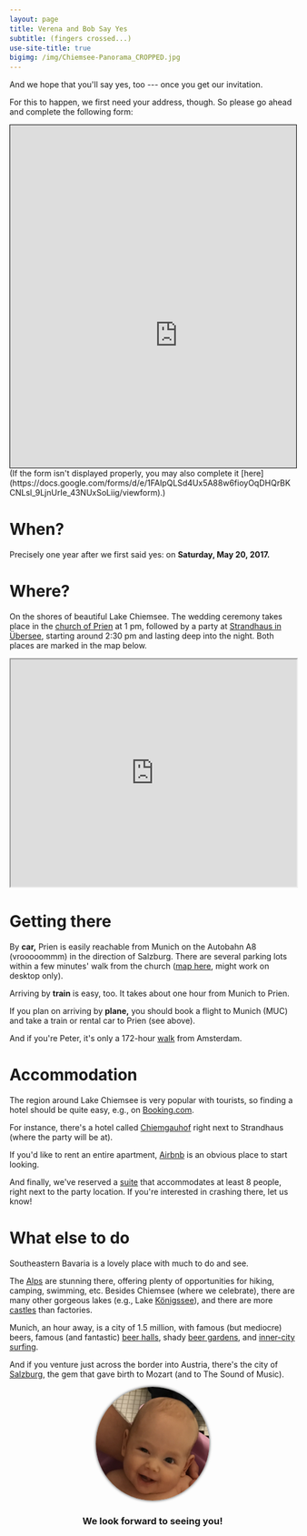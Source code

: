 ```yaml
---
layout: page
title: Verena and Bob Say Yes
subtitle: (fingers crossed...)
use-site-title: true
bigimg: /img/Chiemsee-Panorama_CROPPED.jpg
---
```


And we hope that you'll say yes, too --- once you get our invitation.

For this to happen, we first need your address, though.
So please go ahead and complete the following form:

<center>
<div style="height:603px;width:100%;max-width:600px;min-width:330px;overflow:hidden;border:1px solid black">
<iframe src="https://docs.google.com/forms/d/e/1FAIpQLSd4Ux5A88w6fioyOqDHQrBKCNLsl_9LjnUrIe_43NUxSoLiig/viewform" scrolling="no" style="margin-left:-40px;margin-right:-50px;margin-top:-280px;height: 1300px; overflow:hidden; width: 670px" frameborder="0">Loading...</iframe>
</div>
</center>
(If the form isn't displayed properly, you may also complete it [here](https://docs.google.com/forms/d/e/1FAIpQLSd4Ux5A88w6fioyOqDHQrBKCNLsl_9LjnUrIe_43NUxSoLiig/viewform).)

# When?

Precisely one year after we first said yes: on **Saturday, May 20, 2017.**

# Where?

On the shores of beautiful Lake Chiemsee.
The wedding ceremony takes place in the [church of Prien](https://goo.gl/maps/uQJuGwRm4m92) at 1 pm,
followed by a party at [Strandhaus in Übersee](http://www.seewirts-strandhaus.de/), starting around 2:30 pm and lasting deep into the night.
Both places are marked in the map below.

<center>
<!--iframe src="https://www.google.com/maps/d/embed?mid=1ufS7gv8rqBPYd7jQj_ferJXWcuk" width="640" height="480"-->
<iframe src="https://www.google.com/maps/d/embed?mid=1ufS7gv8rqBPYd7jQj_ferJXWcuk" width="100%" height="400"></iframe>
</center>

# Getting there

By **car,** Prien is easily reachable from Munich on the Autobahn A8 (vrooooommm) in the direction of Salzburg. There are several parking lots within a few minutes' walk from the church ([map here](https://drive.google.com/open?id=1T4qFkugoK_aIpqnMXEXYKNWXvZg&usp=sharing), might work on desktop only).

Arriving by **train** is easy, too. It takes about one hour from Munich to Prien.

If you plan on arriving by **plane,** you should book a flight to Munich (MUC) and take a train or rental car to Prien (see above).

And if you're Peter, it's only a 172-hour [walk](https://goo.gl/maps/99HwtK7fp1x) from Amsterdam.

# Accommodation

The region around Lake Chiemsee is very popular with tourists, so finding a hotel should be quite easy, e.g., on [Booking.com](http://www.booking.com).

For instance, there's a hotel called [Chiemgauhof](http://www.chiemgauhof.com/chiemgauhof.html) right next to Strandhaus (where the party will be at).

If you'd like to rent an entire apartment, [Airbnb](http://www.airbnb.com/) is an obvious place to start looking.

And finally, we've reserved a [suite](http://www.seewirts-strandhaus.de/%C3%BCbernachten-am-see/) that accommodates at least 8 people, right next to the party location. If you're interested in crashing there, let us know!

# What else to do

Southeastern Bavaria is a lovely place with much to do and see.

The [Alps](https://www.google.de/search?q=k%C3%B6nigssee&espv=2&biw=1617&bih=1020&source=lnms&tbm=isch&sa=X&ved=0ahUKEwiC7qmTreXRAhWrDMAKHfOKCrEQ_AUIBigB&gws_rd=cr&ei=u9SMWLjfLMGMUeCgkgg#tbm=isch&q=watzmann) are stunning there, offering plenty of opportunities for hiking, camping, swimming, etc. Besides Chiemsee (where we celebrate), there are many other gorgeous lakes (e.g., Lake [Königssee](https://www.google.de/search?q=k%C3%B6nigssee&espv=2&biw=1617&bih=1020&source=lnms&tbm=isch&sa=X&ved=0ahUKEwiC7qmTreXRAhWrDMAKHfOKCrEQ_AUIBigB)), and there are more [castles](https://www.google.de/search?q=k%C3%B6nigssee&espv=2&biw=1617&bih=1020&source=lnms&tbm=isch&sa=X&ved=0ahUKEwiC7qmTreXRAhWrDMAKHfOKCrEQ_AUIBigB#tbm=isch&q=chiemgau+schl%C3%B6sser&imgrc=_) than factories.

Munich, an hour away, is a city of 1.5 million, with famous (but mediocre) beers, famous (and fantastic) [beer halls](https://www.google.de/search?q=k%C3%B6nigssee&espv=2&biw=1617&bih=1020&source=lnms&tbm=isch&sa=X&ved=0ahUKEwiC7qmTreXRAhWrDMAKHfOKCrEQ_AUIBigB#tbm=isch&q=hofbr%C3%A4uhaus+m%C3%BCnchen), shady [beer gardens](https://www.google.de/search?q=k%C3%B6nigssee&espv=2&biw=1617&bih=1020&source=lnms&tbm=isch&sa=X&ved=0ahUKEwiC7qmTreXRAhWrDMAKHfOKCrEQ_AUIBigB#tbm=isch&q=biergarten+m%C3%BCnchen), and [inner-city surfing](https://www.google.de/search?q=k%C3%B6nigssee&espv=2&biw=1617&bih=1020&source=lnms&tbm=isch&sa=X&ved=0ahUKEwiC7qmTreXRAhWrDMAKHfOKCrEQ_AUIBigB#tbm=isch&q=eisbachwelle+m%C3%BCnchen).

And if you venture just across the border into Austria, there's the city of [Salzburg](https://www.google.de/search?q=k%C3%B6nigssee&espv=2&biw=1617&bih=1020&source=lnms&tbm=isch&sa=X&ved=0ahUKEwiC7qmTreXRAhWrDMAKHfOKCrEQ_AUIBigB&gws_rd=cr&ei=u9SMWLjfLMGMUeCgkgg#tbm=isch&q=salzburg), the gem that gave birth to Mozart (and to The Sound of Music).

<center>
<img src="/img/suess.jpg" style="height:200px; border-radius:50%; box-shadow: 0 0 8px rgba(0, 0, 0, .8); -webkit-box-shadow: 0 0 5px rgba(0, 0, 0, .8); -moz-box-shadow: 0 0 8px rgba(0, 0, 0, .8);" />
<h3>We look forward to seeing you!</h3>
</center>

